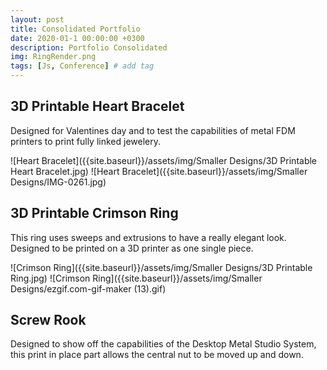 ```yaml
---
layout: post
title: Consolidated Portfolio
date: 2020-01-1 00:00:00 +0300
description: Portfolio Consolidated
img: RingRender.png
tags: [Js, Conference] # add tag
---
```


## 3D Printable Heart Bracelet
Designed for Valentines day and to test the capabilities of metal FDM printers to print fully linked jewelery.

![Heart Bracelet]({{site.baseurl}}/assets/img/Smaller Designs/3D Printable Heart Bracelet.jpg)
![Heart Bracelet]({{site.baseurl}}/assets/img/Smaller Designs/IMG-0261.jpg)
## 3D Printable Crimson Ring
This ring uses sweeps and extrusions to have a really elegant look. Designed to be printed on a 3D printer as one single piece.

![Crimson Ring]({{site.baseurl}}/assets/img/Smaller Designs/3D Printable Ring.jpg)
![Crimson Ring]({{site.baseurl}}/assets/img/Smaller Designs/ezgif.com-gif-maker (13).gif)

## Screw Rook
Designed to show off the capabilities of the Desktop Metal Studio System, this print in place part allows the central nut to be moved up and down.
